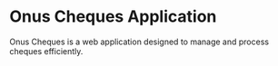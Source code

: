 # Onus Cheques Application

Onus Cheques is a web application designed to manage and process cheques efficiently. 
